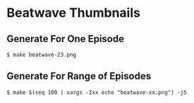 # Beatwave Thumbnails

## Generate For One Episode

    $ make beatwave-23.png

## Generate For Range of Episodes

    $ make $(seq 100 | xargs -Ixx echo "beatwave-xx.png") -j5
